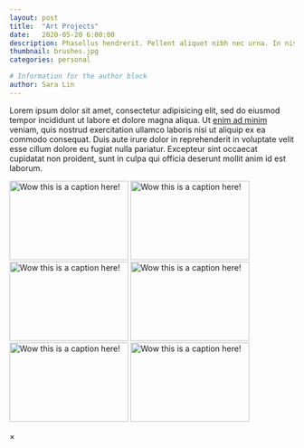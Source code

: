 ```yaml
---
layout: post
title:  "Art Projects"
date:   2020-05-20 6:00:00
description: Phasellus hendrerit. Pellent aliquet nibh nec urna. In nis aliquet vel, dapibus id,mattis.
thumbnail: brushes.jpg
categories: personal

# Information for the author block
author: Sara Lin
---
```

Lorem ipsum dolor sit amet, consectetur adipisicing elit, sed do eiusmod tempor incididunt ut labore et dolore magna aliqua. Ut [enim ad minim][link1] veniam, quis nostrud exercitation ullamco laboris nisi ut aliquip ex ea commodo consequat. Duis aute irure dolor in reprehenderit in voluptate velit esse cillum dolore eu fugiat nulla pariatur. Excepteur sint occaecat cupidatat non proident, sunt in culpa qui officia deserunt mollit anim id est laborum.

<html>
<!-- Trigger the Modal -->
<div class="imageRow">
<img id="myImg" src="{{ site.baseurl }}/assets/img/brushes.jpg" alt="Wow this is a caption here!" style="width:100%;max-width:15em;height:10em">
<img id="myImg" src="{{ site.baseurl }}/assets/img/brushes.jpg" alt="Wow this is a caption here!" style="width:100%;max-width:15em;height:10em">
<img id="myImg" src="{{ site.baseurl }}/assets/img/brushes.jpg" alt="Wow this is a caption here!" style="width:100%;max-width:15em;height:10em">
<img id="myImg" src="{{ site.baseurl }}/assets/img/brushes.jpg" alt="Wow this is a caption here!" style="width:100%;max-width:15em;height:10em">
<img id="myImg" src="{{ site.baseurl }}/assets/img/brushes.jpg" alt="Wow this is a caption here!" style="width:100%;max-width:15em;height:10em">
<img id="myImg" src="{{ site.baseurl }}/assets/img/brushes.jpg" alt="Wow this is a caption here!" style="width:100%;max-width:15em;height:10em">
</div>

<!-- The Modal -->
<div id="myModal" class="modal">

  <!-- The Close Button -->
  <span class="close">&times;</span>

  <!-- Modal Content (The Image) -->
  <img class="modal-content" id="img01">

  <!-- Modal Caption (Image Text) -->
  <div id="caption"></div>
</div>

<script> //Modal image popup
// Get the modal
var modal = document.getElementById("myModal");

// Get the image and insert it inside the modal - use its "alt" text as a caption
var img = document.getElementById("myImg");
var modalImg = document.getElementById("img01");
var captionText = document.getElementById("caption");
img.onclick = function(){
  modal.style.display = "block";
  modalImg.src = this.src;
  captionText.innerHTML = this.alt;
}

// Get the <span> element that closes the modal
var span = document.getElementsByClassName("close")[0];

// When the user clicks on <span> (x), close the modal
span.onclick = function() {
  modal.style.display = "none";
}
</script>

</html>


[link1]: example.net


